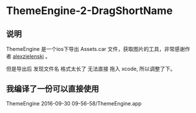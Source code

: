 # ThemeEngine-2-DragShortName

## 说明

ThemeEngine 是一个ios下导出 Assets.car 文件，获取图片的工具，非常感谢作者 [alexzielenski](https://github.com/alexzielenski) 。

但是导出后 发现文件名 格式太长了 无法直接 拖入 xcode, 所以调整了下。

## 我编译了一份可以直接使用
ThemeEngine 2016-09-30 09-56-58/ThemeEngine.app

